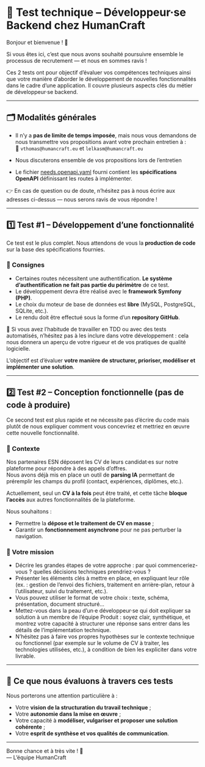 # 🧪 Test technique – Développeur·se Backend chez HumanCraft

Bonjour et bienvenue ! 👋

Si vous êtes ici, c’est que nous avons souhaité poursuivre ensemble le processus de recrutement — et nous en sommes ravis !

Ces 2 tests ont pour objectif d’évaluer vos compétences techniques ainsi que votre manière d’aborder le développement de nouvelles fonctionnalités dans le cadre d’une application. Il couvre plusieurs aspects clés du métier de développeur·se backend.

---

## 🗂️ Modalités générales

- Il n’y a **pas de limite de temps imposée**, mais nous vous demandons de nous transmettre vos propositions avant votre prochain entretien à :  
  📩 `vthomas@humancraft.eu` et `lelkasm@humancraft.eu` 

- Nous discuterons ensemble de vos propositions lors de l’entretien

- Le fichier [needs.openapi.yaml](needs.openapi.yaml) fourni contient les **spécifications OpenAPI** définissant les routes à implémenter. 

👉 En cas de question ou de doute, n’hésitez pas à nous écrire aux adresses ci-dessus — nous serons ravis de vous répondre !

---

## 1️⃣ Test #1 – Développement d’une fonctionnalité

Ce test est le plus complet. Nous attendons de vous la **production de code** sur la base des spécifications fournies.

### 🎯 Consignes

- Certaines routes nécessitent une authentification. **Le système d’authentification ne fait pas partie du périmètre** de ce test.
- Le développement devra être réalisé avec le **framework Symfony (PHP)**.
- Le choix du moteur de base de données est **libre** (MySQL, PostgreSQL, SQLite, etc.).
- Le rendu doit être effectué sous la forme d’un **repository GitHub**.

🔎 Si vous avez l’habitude de travailler en TDD ou avec des tests automatisés, n’hésitez pas à les inclure dans votre développement : cela nous donnera un aperçu de votre rigueur et de vos pratiques de qualité logicielle.

L’objectif est d’évaluer **votre manière de structurer, prioriser, modéliser et implémenter une solution**.

---

## 2️⃣ Test #2 – Conception fonctionnelle (pas de code à produire)

Ce second test est plus rapide et ne nécessite pas d’écrire du code mais plutôt de nous expliquer comment vous concevriez et mettriez en œuvre cette nouvelle fonctionnalité.

### 🎯 Contexte

Nos partenaires ESN déposent les CV de leurs candidat·es sur notre plateforme pour répondre à des appels d’offres.  
Nous avons déjà mis en place un outil de **parsing IA** permettant de préremplir les champs du profil (contact, expériences, diplômes, etc.).

Actuellement, seul un **CV à la fois** peut être traité, et cette tâche **bloque l’accès** aux autres fonctionnalités de la plateforme.

Nous souhaitons :

- Permettre la **dépose et le traitement de CV en masse** ;
- Garantir un **fonctionnement asynchrone** pour ne pas perturber la navigation.

### 📌 Votre mission

- Décrire les grandes étapes de votre approche : par quoi commenceriez-vous ? quelles décisions techniques prendriez-vous ?
- Présenter les éléments clés à mettre en place, en expliquant leur rôle (ex. : gestion de l’envoi des fichiers, traitement en arrière-plan, retour à l’utilisateur, suivi du traitement, etc.).
- Vous pouvez utiliser le format de votre choix : texte, schéma, présentation, document structuré…
- Mettez-vous dans la peau d’un·e développeur·se qui doit expliquer sa solution à un membre de l’équipe Produit : soyez clair, synthétique, et montrez votre capacité à structurer une réponse sans entrer dans les détails de l’implémentation technique.
- N’hésitez pas à faire vos propres hypothèses sur le contexte technique ou fonctionnel (par exemple sur le volume de CV à traiter, les technologies utilisées, etc.), à condition de bien les expliciter dans votre livrable.

---

## 🧠 Ce que nous évaluons à travers ces tests

Nous porterons une attention particulière à :

- Votre **vision de la structuration du travail technique** ;
- Votre **autonomie dans la mise en œuvre** ;
- Votre capacité à **modéliser, vulgariser et proposer une solution cohérente** ;
- Votre **esprit de synthèse et vos qualités de communication**.

---

Bonne chance et à très vite ! 💪  
— L’équipe HumanCraft
